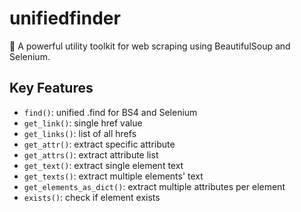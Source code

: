 # unifiedfinder

🧰 A powerful utility toolkit for web scraping using BeautifulSoup and Selenium.

## Key Features

- `find()`: unified .find for BS4 and Selenium
- `get_link()`: single href value
- `get_links()`: list of all hrefs
- `get_attr()`: extract specific attribute
- `get_attrs()`: extract attribute list
- `get_text()`: extract single element text
- `get_texts()`: extract multiple elements' text
- `get_elements_as_dict()`: extract multiple attributes per element
- `exists()`: check if element exists